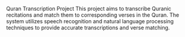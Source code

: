 Quran Transcription Project
This project aims to transcribe Quranic recitations and match them to corresponding verses in the Quran. The system utilizes speech recognition and natural language processing techniques to provide accurate transcriptions and verse matching.

